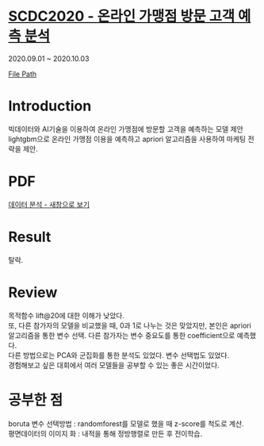# [SCDC2020 - 온라인 가맹점 방문 고객 예측 분석](https://www.samsungcard.com/personal/notice/news/UHPPCC0248M0.jsp?itgBlbdSn=5203&chnlDv=01&itgBlbdTpDvc=01) 

2020.09.01 ~ 2020.10.03

[File Path](https://github.com/98hyun/project/tree/master/%5Bscdc%5D%20%EC%82%BC%EC%84%B1%EC%B9%B4%EB%93%9C%20%EB%8D%B0%EC%9D%B4%ED%84%B0%20%EA%B2%BD%EC%A7%84%EB%8C%80%ED%9A%8C)

# Introduction

빅데이터와 AI기술을 이용하여 온라인 가맹점에 방문할 고객을 예측하는 모델 제안  
lightgbm으로 온라인 가맹점 이용을 예측하고 apriori 알고리즘을 사용하여 마케팅 전략을 제안.

# PDF

<a href="보고서.pdf">데이터 분석 - 새창으로 보기</a>

# Result

탈락.

# Review

목적함수 lift@20에 대한 이해가 낮았다.  
또, 다른 참가자의 모델을 비교했을 때, 0과 1로 나누는 것은 맞았지만, 본인은 apriori 알고리즘을 통한 변수 선택. 다른 참가자는 변수 중요도를 통한 coefficient으로 예측했다.   
다른 방법으로는 PCA와 군집화를 통한 분석도 있었다. 변수 선택법도 있었다.  
경험해보고 싶은 대회에서 여러 모델들을 공부할 수 있는 좋은 시간이었다. 

# 공부한 점 

boruta 변수 선택방법 : randomforest를 모델로 했을 때 z-score를 척도로 계산.  
평면데이터의 이미지 화 : 내적을 통해 정방행렬로 만든 후 전이학습. 